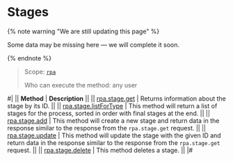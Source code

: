 # Stages

{% note warning "We are still updating this page" %}

Some data may be missing here — we will complete it soon.

{% endnote %}

> Scope: [`rpa`](../../../scopes/permissions.md)
>
> Who can execute the method: any user

#|
|| **Method** | **Description** ||
|| [rpa.stage.get](./rpa-stage-get.md) | Returns information about the stage by its ID. ||
|| [rpa.stage.listForType](./rpa-stage-list-for-type.md) | This method will return a list of stages for the process, sorted in order with final stages at the end. ||
|| [rpa.stage.add](./rpa-stage-add.md) | This method will create a new stage and return data in the response similar to the response from the `rpa.stage.get` request. ||
|| [rpa.stage.update](./rpa-stage-update.md) | This method will update the stage with the given ID and return data in the response similar to the response from the `rpa.stage.get` request. ||
|| [rpa.stage.delete](./rpa-stage-delete.md) | This method deletes a stage. ||
|#